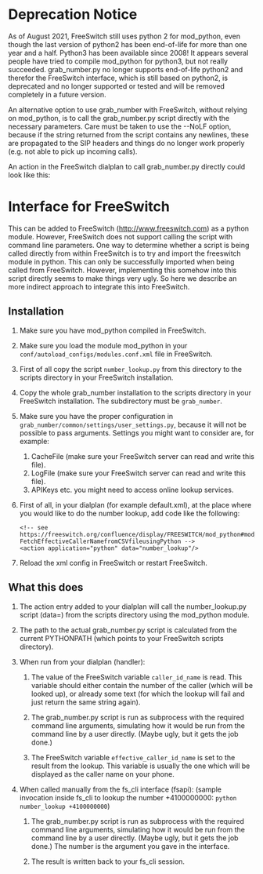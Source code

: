 Deprecation Notice
==================

As of August 2021, FreeSwitch still uses python 2 for mod_python,
even though the last version of python2 has been end-of-life for
more than one year and a half. Python3 has been available since
2008! It appears several people have tried to compile mod_python
for python3, but not really succeeded. grab_number.py no longer
supports end-of-life python2 and therefor the FreeSwitch interface,
which is still based on python2, is deprecated and no longer
supported or tested and will be removed completely in a future
version.

An alternative option to use grab_number with FreeSwitch, without
relying on mod_python, is to call the grab_number.py script directly
with the necessary parameters. Care must be taken to use the --NoLF
option, because if the string returned from the script contains
any newlines, these are propagated to the SIP headers and things do
no longer work properly (e.g. not able to pick up incoming calls).

An action in the FreeSwitch dialplan to call grab_number.py directly could look like this:
<action application="set" data="effective_caller_id_name=${system(/usr/local/freeswitch/scripts/grab_number/grab_number.py query --NoLF --number '${caller_id_name}'}"/>

Interface for FreeSwitch
========================

This can be added to FreeSwitch (http://www.freeswitch.com) as a python
module. However, FreeSwitch does not support calling the script with
command line parameters. One way to determine whether a script is being
called directly from within FreeSwitch is to try and import the
freeswitch module in python. This can only be successfully imported
when being called from FreeSwitch. However, implementing this somehow
into this script directly seems to make things very ugly. So here we
describe an more indirect approach to integrate this into FreeSwitch.

Installation
------------

1. Make sure you have mod_python compiled in FreeSwitch.

2. Make sure you load the module mod_python in your
   `conf/autoload_configs/modules.conf.xml` file in FreeSwitch.

3. First of all copy the script `number_lookup.py` from this directory to
   the scripts directory in your FreeSwitch installation.

4. Copy the whole grab_number installation to the scripts directory in
   your FreeSwitch installation. The subdirectory must be `grab_number`.

5. Make sure you have the proper configuration in
   `grab_number/common/settings/user_settings.py`, because it will not
   be possible to pass arguments. Settings you might want to consider
   are, for example:
   1. CacheFile (make sure your FreeSwitch server can read and write
      this file).
   2. LogFile (make sure your FreeSwitch server can read and write
      this file).
   3. APIKeys etc. you might need to access online lookup services.

6. First of all, in your dialplan (for example default.xml), at the place
   where you would like to do the number lookup, add code like the
   following:
   ```
   <!-- see https://freeswitch.org/confluence/display/FREESWITCH/mod_python#mod_python-FetchEffectiveCallerNamefromCSVfileusingPython -->
   <action application="python" data="number_lookup"/>
   ```
7. Reload the xml config in FreeSwitch or restart FreeSwitch.

What this does
--------------

1. The action entry added to your dialplan will call the number_lookup.py
   script (data=) from the scripts directory using the mod_python module.

2. The path to the actual grab_number.py script is calculated from the
   current PYTHONPATH (which points to your FreeSwitch scripts directory).

3. When run from your dialplan (handler):

   1. The value of the FreeSwitch variable `caller_id_name` is read. This
      variable should either contain the number of the caller (which will
      be looked up), or already some text (for which the lookup will fail
      and just return the same string again).

   2. The grab_number.py script is run as subprocess with the required
      command line arguments, simulating how it would be run from the
      command line by a user directly. (Maybe ugly, but it gets the job
      done.)

   3. The FreeSwitch variable `effective_caller_id_name` is set to the
      result from the lookup. This variable is usually the one which will
      be displayed as the caller name on your phone.

4. When called manually from the fs_cli interface (fsapi):
   (sample invocation inside fs_cli to lookup the number +4100000000:
    `python number_lookup +4100000000`)

   1. The grab_number.py script is run as subprocess with the required
      command line arguments, simulating how it would be run from the
      command line by a user directly. (Maybe ugly, but it gets the job
      done.) The number is the argument you gave in the interface.

   2. The result is written back to your fs_cli session.
